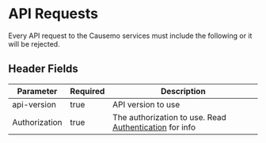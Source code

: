 API Requests
====================
Every API request to the Causemo services must include the following or it will be rejected.

## Header Fields
Parameter | Required | Description
--------- | ------- | -----------
api-version | true | API version to use
Authorization | true | The authorization to use. Read [Authentication](#authentication) for info
